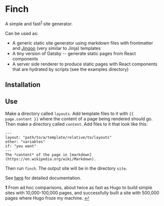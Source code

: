 # Finch
A simple and fast<sup id="a1">[1](#f1)</sup> site generator.

Can be used as:
- A generic static site generator using markdown files with frontmatter and [Jingoo](https://github.com/tategakibunko/jingoo) (very similar to Jinja) templates
- A tiny version of Gatsby -- generate static pages from React components
- A server side renderer to produce static pages with React components that are hydrated by scripts
(see the examples directory)

## Installation


## Use
Make a directory called `layouts`. Add template files to it with `{{ page.content }}` where the content of a page being
rendered should go. Then make a directory called `content`. Add files to it that look like this:
```
---
layout: "path/to/a/template/relative/to/layouts"
other: "variables"
if: "you want"
---
The *content* of the page in [markdown](https://en.wikipedia.org/wiki/Markdown).
```

Then run `finch`. The output site will be in the directory `site`.

See [here](https://roddyyaga.github.io/finch) for detailed documentation.

<b id="f1">1</b> From ad hoc comparisons, about twice as fast as Hugo to build simple sites with 10,000-100,000 pages, and
successfully built a site with 500,000 pages where Hugo froze my machine. [↩](#a1)
